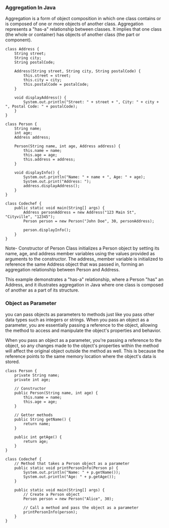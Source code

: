 ### Aggregation In Java
Aggregation is a form of object composition in which one class contains or is composed of one or more objects of another class. Aggregation represents a "has-a" relationship between classes. It implies that one class (the whole or container) has objects of another class (the part or component).

```
class Address {
    String street;
    String city;
    String postalCode;

    Address(String street, String city, String postalCode) {
        this.street = street;
        this.city = city;
        this.postalCode = postalCode;
    }

    void displayAddress() {
        System.out.println("Street: " + street + ", City: " + city + ", Postal Code: " + postalCode);
    }
}

class Person {
    String name;
    int age;
    Address address;

    Person(String name, int age, Address address) {
        this.name = name;
        this.age = age;
        this.address = address;
    }

    void displayInfo() {
        System.out.println("Name: " + name + ", Age: " + age);
        System.out.print("Address: ");
        address.displayAddress();
    }
}

class Codechef {
    public static void main(String[] args) {
        Address personAddress = new Address("123 Main St", "Cityville", "12345");
        Person person = new Person("John Doe", 30, personAddress);

        person.displayInfo();
    }
}
```

Note- Constructor of Person Class initializes a Person object by setting its name, age, and address member variables using the values provided as arguments to the constructor. The address_ member variable is initialized to reference the same Address object that was passed in, forming an aggregation relationship between Person and Address.

This example demonstrates a "has-a" relationship, where a Person "has" an Address, and it illustrates aggregation in Java where one class is composed of another as a part of its structure.

### Object as Parameter
you can pass objects as parameters to methods just like you pass other data types such as integers or strings. When you pass an object as a parameter, you are essentially passing a reference to the object, allowing the method to access and manipulate the object's properties and behavior.

When you pass an object as a parameter, you're passing a reference to the object, so any changes made to the object's properties within the method will affect the original object outside the method as well. This is because the reference points to the same memory location where the object's data is stored.
```
class Person {
    private String name;
    private int age;

    // Constructor
    public Person(String name, int age) {
        this.name = name;
        this.age = age;
    }

    // Getter methods
    public String getName() {
        return name;
    }

    public int getAge() {
        return age;
    }
}

class Codechef {
    // Method that takes a Person object as a parameter
    public static void printPersonInfo(Person p) {
        System.out.println("Name: " + p.getName());
        System.out.println("Age: " + p.getAge());
    }
    
    public static void main(String[] args) {
        // Create a Person object
        Person person = new Person("Alice", 30);

        // Call a method and pass the object as a parameter
        printPersonInfo(person);
    }
}
```

